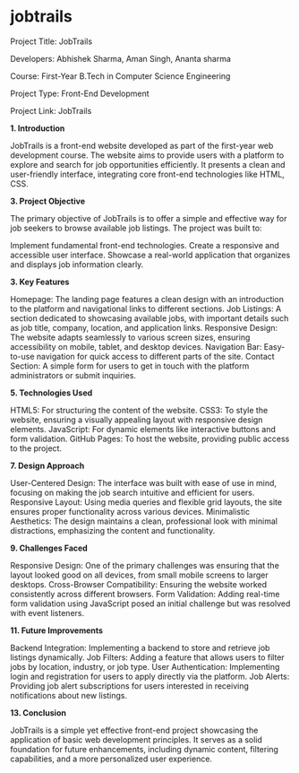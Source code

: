# jobtrails

Project Title: JobTrails

Developers: Abhishek Sharma, Aman Singh, Ananta sharma

Course: First-Year B.Tech in Computer Science Engineering

Project Type: Front-End Development

Project Link: JobTrails



**1. Introduction**

JobTrails is a front-end website developed as part of the first-year web development course. The website aims to provide users with a platform to explore and search for job opportunities efficiently. It presents a clean and user-friendly interface, integrating core front-end technologies like HTML, CSS.


**3. Project Objective**

The primary objective of JobTrails is to offer a simple and effective way for job seekers to browse available job listings. The project was built to:

Implement fundamental front-end technologies.
Create a responsive and accessible user interface.
Showcase a real-world application that organizes and displays job information clearly.

**3. Key Features**

Homepage: The landing page features a clean design with an introduction to the platform and navigational links to different sections.
Job Listings: A section dedicated to showcasing available jobs, with important details such as job title, company, location, and application links.
Responsive Design: The website adapts seamlessly to various screen sizes, ensuring accessibility on mobile, tablet, and desktop devices.
Navigation Bar: Easy-to-use navigation for quick access to different parts of the site.
Contact Section: A simple form for users to get in touch with the platform administrators or submit inquiries.

**5. Technologies Used**

HTML5: For structuring the content of the website.
CSS3: To style the website, ensuring a visually appealing layout with responsive design elements.
JavaScript: For dynamic elements like interactive buttons and form validation.
GitHub Pages: To host the website, providing public access to the project.

**7. Design Approach**

User-Centered Design: The interface was built with ease of use in mind, focusing on making the job search intuitive and efficient for users.
Responsive Layout: Using media queries and flexible grid layouts, the site ensures proper functionality across various devices.
Minimalistic Aesthetics: The design maintains a clean, professional look with minimal distractions, emphasizing the content and functionality.

**9. Challenges Faced**

Responsive Design: One of the primary challenges was ensuring that the layout looked good on all devices, from small mobile screens to larger desktops.
Cross-Browser Compatibility: Ensuring the website worked consistently across different browsers.
Form Validation: Adding real-time form validation using JavaScript posed an initial challenge but was resolved with event listeners.

**11. Future Improvements**

Backend Integration: Implementing a backend to store and retrieve job listings dynamically.
Job Filters: Adding a feature that allows users to filter jobs by location, industry, or job type.
User Authentication: Implementing login and registration for users to apply directly via the platform.
Job Alerts: Providing job alert subscriptions for users interested in receiving notifications about new listings.

**13. Conclusion**

JobTrails is a simple yet effective front-end project showcasing the application of basic web development principles. It serves as a solid foundation for future enhancements, including dynamic content, filtering capabilities, and a more personalized user experience.

